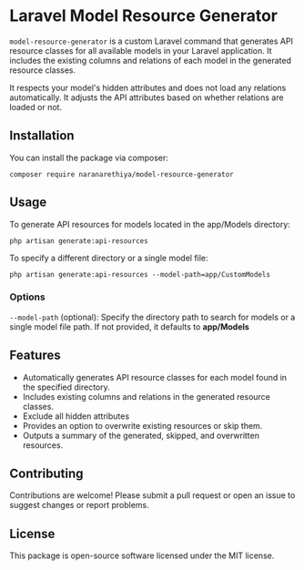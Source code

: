 # Laravel Model Resource Generator

`model-resource-generator` is a custom Laravel command that generates API resource classes for all available models in your Laravel application. It includes the existing columns and relations of each model in the generated resource classes.

It respects your model's hidden attributes and does not load any relations automatically. It adjusts the API attributes based on whether relations are loaded or not.

## Installation

You can install the package via composer:

```shell
composer require naranarethiya/model-resource-generator
```

## Usage
To generate API resources for models located in the app/Models directory:

```shell
php artisan generate:api-resources
```

To specify a different directory or a single model file:

```shell
php artisan generate:api-resources --model-path=app/CustomModels
```

### Options
`--model-path` (optional): Specify the directory path to search for models or a single model file path. If not provided, it defaults to **app/Models**

## Features
- Automatically generates API resource classes for each model found in the specified directory.
- Includes existing columns and relations in the generated resource classes.
- Exclude all hidden attributes
- Provides an option to overwrite existing resources or skip them.
- Outputs a summary of the generated, skipped, and overwritten resources.

## Contributing

Contributions are welcome! Please submit a pull request or open an issue to suggest changes or report problems.

## License
This package is open-source software licensed under the MIT license.
